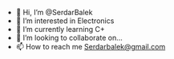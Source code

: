 - 👋 Hi, I’m @SerdarBalek
- 👀 I’m interested in Electronics
- 🌱 I’m currently learning C+ 
- 💞️ I’m looking to collaborate on...
- 📫 How to reach me Serdarbalek@gmail.com 

<!---
SerdarBalek/SerdarBalek is a ✨ special ✨ repository because its `README.md` (this file) appears on your GitHub profile.
You can click the Preview link to take a look at your changes.
--->
